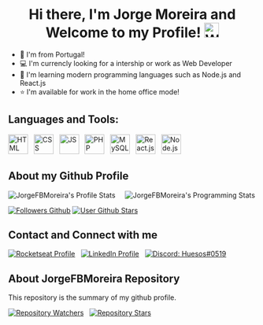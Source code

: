 <h1 align="center">
  Hi there, I'm Jorge Moreira and Welcome to my Profile! <img src="https://raw.githubusercontent.com/iampavangandhi/iampavangandhi/master/gifs/Hi.gif" width="30px" alt="Wave Hand">
</h1>


* 🚀 I'm from Portugal!
* 💻 I'm currencly looking for a intership or work as Web Developer
* 📕 I'm learning modern programming languages such as Node.js and React.js
* ⭐ I'm available for work in the home office mode!


## Languages and Tools:

<img src="https://cdn.jsdelivr.net/gh/devicons/devicon/icons/html5/html5-original.svg" alt="HTML" width="40" height="40" /> &nbsp;
<img src="https://cdn.jsdelivr.net/gh/devicons/devicon/icons/css3/css3-original.svg" alt="CSS" width="40" height="40" /> &nbsp;
<img src="https://cdn.jsdelivr.net/gh/devicons/devicon/icons/javascript/javascript-original.svg" alt="JS" width="40" height="40" /> &nbsp;
<img src="https://cdn.jsdelivr.net/gh/devicons/devicon/icons/php/php-original.svg" alt="PHP" width="40" height="40" /> &nbsp;
<img src="https://cdn.jsdelivr.net/gh/devicons/devicon/icons/mysql/mysql-original.svg" alt="MySQL" width="40" height="40" /> &nbsp;
<img src="https://cdn.jsdelivr.net/gh/devicons/devicon/icons/react/react-original.svg" alt="React.js" width="40" height="40" /> &nbsp;
<img src="https://cdn.jsdelivr.net/gh/devicons/devicon/icons/nodejs/nodejs-original.svg" alt="Node.js" width="40" height="40" /> &nbsp;

## About my Github Profile

![JorgeFBMoreira's Profile Stats](https://github-readme-stats.vercel.app/api?username=JorgeFBMoreira&theme=vision-friendly-dark&show_icons=true) &nbsp; &nbsp; ![JorgeFBMoreira's Programming Stats](https://github-readme-stats.vercel.app/api/top-langs/?username=JorgeFBMoreira&layout=compact&count_private=true&hide_border=true&theme=vision-friendly-dark&show_icons=true")


[![Followers Github](https://img.shields.io/github/followers/JorgeFBMoreira?style=flat&labelColor=0D0D0D&logo=Github&Color=white)](#)
[![User Github Stars](https://img.shields.io/github/stars/JorgeFBMoreira?style=flat&labelColor=0D0D0D&logo=Github&Color=white&affiliations=OWNER%2CCOLLABORATOR)](#)


  
## Contact and Connect with me
[![Rocketseat Profile](https://img.shields.io/badge/🚀-Rocketseat-9300ef?style=flat&labelColor=0D0D0D)](https://app.rocketseat.com.br/me/jorge-moreira) &nbsp;
[![LinkedIn Profile](https://img.shields.io/badge/-LinkedIn-0072b1?style=flat&labelColor=0D0D0D&logo=Linkedin&Color=white)](https://www.linkedin.com/in/jorge-moreira-65123521a/) &nbsp;
[![Discord: Huesos#0519](https://img.shields.io/badge/-Huesos%230519-4266e5?style=flat&labelColor=0D0D0D&logo=Discord&Color=white)](#)



## About JorgeFBMoreira Repository
This repository is the summary of my github profile. 

[![Repository Watchers](https://img.shields.io/github/watchers/JorgeFBMoreira/JorgeFBMoreira?style=flat&labelColor=0D0D0D&logo=Github&Color=white)](#) &nbsp;
[![Repository Stars](https://img.shields.io/github/stars/JorgeFBMoreira/JorgeFBMoreira?style=flat&labelColor=0D0D0D&logo=Github&color=orange)](#)



<!--
**JorgeFBMoreira/JorgeFBMoreira** is a ✨ _special_ ✨ repository because its `README.md` (this file) appears on your GitHub profile.

Here are some ideas to get you started:

- 🔭 I’m currently working on ...
- 🌱 I’m currently learning ...
- 👯 I’m looking to collaborate on ...
- 🤔 I’m looking for help with ...
- 💬 Ask me about ...
- 📫 How to reach me: ...
- 😄 Pronouns: ...
- ⚡ Fun fact: ...

github-readme-stats
https://shields.io/
- Your Badge
- Static
--- Meu perfil | Rocketseat | brightgreen
-->
